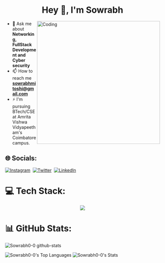 <h1 align="center">Hey 👋, I'm Sowrabh</h1>

<img align="right" alt="Coding" width="400" src="https://media.tenor.com/rePDfDWO3XoAAAAd/hacking.gif">


- 💬 Ask me about **Networking, FullStack Development and Cyber security**
- 📫 How to reach me **sowrabhmitoshi@gmail.com**
- ⚡ I'm pursuing BTech/CSE at Amrita Vishwa Vidyapeetham's Coimbatore campus.

## 🌐 Socials:
[![Instagram](https://skillicons.dev/icons?i=instagram)](http://instagram.com/sowrabh_0 "Instagram")&nbsp;
[![Twitter](https://skillicons.dev/icons?i=twitter)](https://twitter.com/sowrabh0_0 "Twitter")&nbsp;
[![LinkedIn](https://skillicons.dev/icons?i=linkedin)](https://www.linkedin.com/in/sowrabhkumar "LinkedIn")

# 💻 Tech Stack:
<p align="center">
  <img src="https://skillicons.dev/icons?i=cpp,python,java,html,css,js,react,next,tailwind,nodejs,express,mysql,git,kubernetes,docker,c,githubactions,solidity,haskell,bash,ubuntu,go,postgres,androidstudio,azure,dart,figma,flutter,mongodb,vercel" />
</p>

# 📊 GitHub Stats:

![Sowrabh0-0 github-stats](https://stats.dooboo.io/api/github-stats?login=Sowrabh0-0)

![Sowrabh0-0's Top Languages](https://github-readme-stats.vercel.app/api/top-langs/?username=Sowrabh0-0&theme=tokyonight&show_icons=true&hide_border=true&layout=compact)
![Sowrabh0-0's Stats](https://github-readme-stats.vercel.app/api?username=Sowrabh0-0&theme=tokyonight&show_icons=true&hide_border=true&count_private=true)



